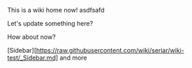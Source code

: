 This is a wiki home now!
asdfsafd

Let's update something here?

How about now?

[Sidebar][https://raw.githubusercontent.com/wiki/seriar/wiki-test/_Sidebar.md]
and more
